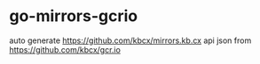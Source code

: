 # go-mirrors-gcrio
auto generate https://github.com/kbcx/mirrors.kb.cx api json from https://github.com/kbcx/gcr.io
